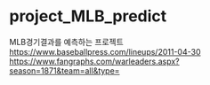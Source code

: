 # project_MLB_predict
MLB경기결과를 예측하는 프로젝트
https://www.baseballpress.com/lineups/2011-04-30
https://www.fangraphs.com/warleaders.aspx?season=1871&team=all&type=
